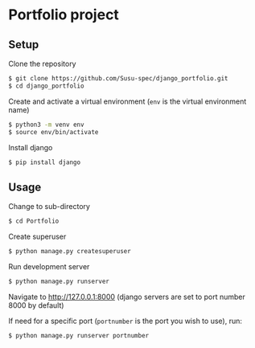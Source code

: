 # Portfolio project

## Setup

Clone the repository
```sh
$ git clone https://github.com/Susu-spec/django_portfolio.git
$ cd django_portfolio
```

Create and activate a virtual environment (`env` is the virtual environment name)
```sh
$ python3 -m venv env
$ source env/bin/activate
```

Install django
```sh
$ pip install django
```

## Usage

Change to sub-directory
```sh
$ cd Portfolio
```

Create superuser
```sh
$ python manage.py createsuperuser
```

Run development server
```sh
$ python manage.py runserver
```

Navigate to http://127.0.0.1:8000 (django servers are set to port number 8000 by default)

If need for a specific port (`portnumber` is the port you wish to use), run:
```sh
$ python manage.py runserver portnumber
```

